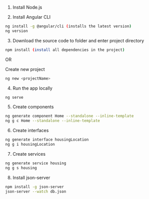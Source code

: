 1) Install Node.js

2) Install Angular CLI
```bash
ng install -g @angular/cli (installs the latest version)
ng version
```

3) Download the source code to folder and enter project directory
```bash
npm install (install all dependencies in the project)
```

OR

Create new project
```bash
ng new <projectName>
```

4) Run the app locally
```bash
ng serve
```

5) Create components
```bash
ng generate component Home --standalone --inline-template
ng g c Home --standalone --inline-template
```

6) Create interfaces
```bash
ng generate interface housingLocation
ng g i housingLocation
```

7) Create services
```bash
ng generate service housing
ng g s housing
```

8) Install json-server
``` bash
npm install -g json-server
json-server --watch db.json
```
